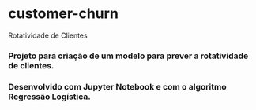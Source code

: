 # customer-churn
Rotatividade de Clientes

### Projeto para criação de um modelo para prever a rotatividade de clientes.
### Desenvolvido com Jupyter Notebook e com o algoritmo Regressão Logística.
